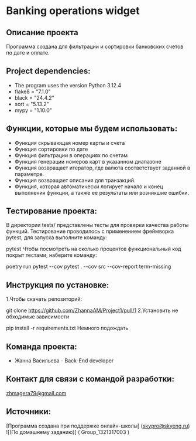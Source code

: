# Banking operations widget

## Описание проекта
Программа создана для фильтрации и сортировки банковских счетов по дате и оплате.

## Project dependencies:
* The program uses the version Python 3.12.4
* flake8 = "7.1.0"
* black = "24.4.2"
* sort = "5.13.2"
* mypy = "1.10.0"

## Функции, которые мы будем использовать:
* Функция скрывающая номер карты и счета
* Функция сортировки по дате
* Функция фильтрации в операциях по счетам
* Функция генерации номеров карт в указанном диапазоне
* Функция возвращает итератор, где валюта соответствует заданной в параметре.
* Функция возвращает описания для транзакций.
* Функция, которая автоматически логирует начало и конец выполнения функции, а также ее результаты или возникшие ошибки.

## Тестирование проекта:
В директории tests/ представлены тесты для проверки качества работы функций. Тестирование проводилось с применением фреймворка pytest, для запуска выполните команду:

pytest
Чтобы посмотреть на сколько процентов функциональный код покрыт тестами, наберите команду:

poetry run pytest --cov
pytest . --cov src --cov-report term-missing
## Инструкция по установке:
1.Чтобы скачать репозиторий:

git clone https://github.com/ZhannaAM/Project1/pull/1
2.Установить не обходимые зависимости

pip install -r requirements.txt
Немного подождать

## Команда проекта:
* Жанна Васильева - Back-End developer

## Контакт для связи с командой разработки:
zhmagera79@gmail.com

## Источники:
[Программа создана при поддержке онлайн-школы] (skypro@skyeng.ru) ![(По домашнему заданию)] ( Group_1321317003 )
